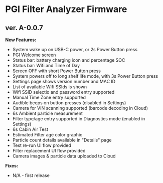 # PGI Filter Analyzer Firmware

## ver. A-0.0.7

**New Features:**
* System wake up on USB-C power, or 2s Power Button press
* PGI Welcome screen
* Status bar: battery charging icon and percentage SOC
* Status bar: Wifi and Time of Day
* Screen OFF with short Power Button press
* System powers off to long shelf life mode, with 3s Power Button press
* Settings page shows version number and MAC ID
* List of available Wifi SSIds is shown
* Wifi SSID selectio and password entry supported
* Manual Time Zone entry supported
* Audible beeps on button presses (disabled in Settings)
* Camera for VIN scanning supported (barcode decoding in Cloud)
* 6s Ambient particle measurement
* Filter type/age entry supported in Diagnostics mode (enabled in Settings)
* 6s Cabin Air Test
* Estimated Filter age color graphic
* Particle count details available in "Details" page
* Test re-run UI flow provided
* Filter replacement UI flow provided  
* Camera images & particle data uploaded to Cloud

**Fixes:**
* N/A - first release